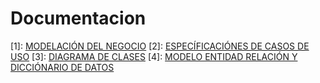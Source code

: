 # Documentacion

[1]: [MODELACIÓN DEL NEGOCIO](docs/MODELACION_DEL_NEGOCIO.md)
[2]: [ESPECÍFICACIÓNES DE CASOS DE USO](docs/MODELACION_DEL_NEGOCIO.md)
[3]: [DIAGRAMA DE CLASES](docs/DIAGRAMA_DE_CLASES.md)
[4]: [MODELO ENTIDAD RELACIÓN Y DICCIÓNARIO DE DATOS](docs/MODELO_ENTIDAD_RELACIÓN_Y_DICCIÓNARIO_DE_DATOS.md)
